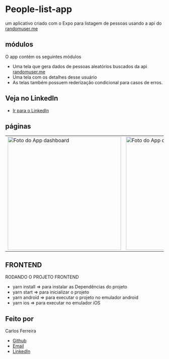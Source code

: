 # People-list-app

um aplicativo criado com o Expo para listagem de pessoas usando a api do [randomuser.me](https://randomuser.me/)

## módulos

O app contém os seguintes módulos

- Uma tela que gera dados de pessoas aleatórios buscados da api [randomuser.me](https://randomuser.me/)
- Uma tela com os detalhes desse usuário
- As telas também possuem rederização condicional para casos de erros.

## Veja no LinkedIn

- [Ir para o LinkedIn](https://www.linkedin.com/posts/carlos-ferreira-4b2ba219a_uma-pequena-aplica%C3%A7%C3%A3o-criada-com-o-expo-do-activity-6774764729924624384-cApY)

## páginas

<table>
  <tr>
<td><img src="https://github.com/CarlosSTS/peopleListApp/blob/master/assets/dashboard.png" alt="Foto do App dashboard" width="360" /></td>
<td><img src="https://github.com/CarlosSTS/peopleListApp/blob/master/assets/detail.png" alt="Foto do App detalhe" width="360" /></td>
<td><img src="https://github.com/CarlosSTS/peopleListApp/blob/master/assets/logout.png" alt="Foto do App sair" width="360" /></td>
</tr>
</table>

## FRONTEND

RODANDO O PROJETO FRONTEND

- yarn install => para instalar as Dependências do projeto
- yarn start => para inicializar o projeto
- yarn android => para executar o projeto no emulador android
- yarn ios => para executar no emulador iOS

## Feito por

Carlos Ferreira

- [Github](https://www.github.com/CarlosSTS)
- [Email](mailto://carlossts826@gmail.com)
- [LinkedIn](https://www.linkedin.com/in/carlos-ferreira-4b2ba219a/)
